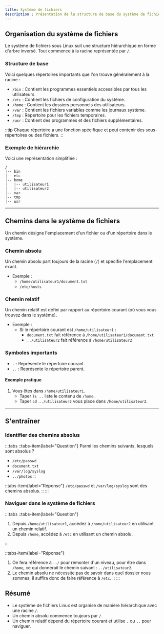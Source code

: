 ```yaml
---
title: Système de fichiers
description : Présentation de la structure de base du système de fichiers Linux, et présentation des notions de chemins relatif et absolu.
---
```


## Organisation du système de fichiers
Le système de fichiers sous Linux suit une structure hiérarchique en forme d'arbre inversé. Tout commence à la racine représentée par `/`.

### Structure de base
Voici quelques répertoires importants que l'on trouve généralement à la racine :

- `/bin` : Contient les programmes essentiels accessibles par tous les utilisateurs.
- `/etc` : Contient les fichiers de configuration du système.
- `/home` : Contient les dossiers personnels des utilisateurs.
- `/var` : Contient les fichiers variables comme les journaux système.
- `/tmp` : Répertoire pour les fichiers temporaires.
- `/usr` : Contient des programmes et des fichiers supplémentaires.

::tip
Chaque répertoire a une fonction spécifique et peut contenir des sous-répertoires ou des fichiers.
::

### Exemple de hiérarchie
Voici une représentation simplifiée :
```
/
|-- bin
|-- etc
|-- home
|   |-- utilisateur1
|   |-- utilisateur2
|-- var
|-- tmp
|-- usr
```

---

## Chemins dans le système de fichiers
Un chemin désigne l'emplacement d'un fichier ou d'un répertoire dans le système.

### Chemin absolu
Un chemin absolu part toujours de la racine (`/`) et spécifie l'emplacement exact.

- Exemple :
  - `/home/utilisateur1/document.txt`
  - `/etc/hosts`

### Chemin relatif
Un chemin relatif est défini par rapport au répertoire courant (où vous vous trouvez dans le système).

- Exemple :
  - Si le répertoire courant est `/home/utilisateur1` :
    - `document.txt` fait référence à `/home/utilisateur1/document.txt`
    - `../utilisateur2` fait référence à `/home/utilisateur2`

### Symboles importants
- `.` : Représente le répertoire courant.
- `..` : Représente le répertoire parent.

#### Exemple pratique
1. Vous êtes dans `/home/utilisateur1`.
   - Taper `ls ..` liste le contenu de `/home`.
   - Taper `cd ../utilisateur2` vous place dans `/home/utilisateur2`.

---

## S'entraîner

### Identifier des chemins absolus
:::tabs
::tabs-item{label="Question"}
Parmi les chemins suivants, lesquels sont absolus ?
- `/etc/passwd`
- `document.txt`
- `/var/log/syslog`
- `../photos`
::

::tabs-item{label="Réponse"}
`/etc/passwd` et `/var/log/syslog` sont des chemins absolus.
::
:::

### Naviguer dans le système de fichiers
:::tabs
::tabs-item{label="Question"}
1. Depuis `/home/utilisateur1`, accédez à `/home/utilisateur2` en utilisant un chemin relatif.
2. Depuis `/home`, accédez à `/etc` en utilisant un chemin absolu.

::

::tabs-item{label="Réponse"}
1. On fera référence à `../` pour remonter d'un niveau, pour être dans `/home`, ce qui donnerait le chemin suivant : `../utilisateur2`.
2. Le chemin absolu ne nécessite pas de savoir dans quel dossier nous sommes, il suffira donc de faire référence à `/etc`.
::
:::


## Résumé
- Le système de fichiers Linux est organisé de manière hiérarchique avec une racine `/`.
- Un chemin absolu commence toujours par `/`.
- Un chemin relatif dépend du répertoire courant et utilise `.` ou `..` pour naviguer.